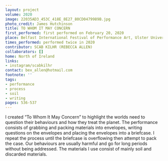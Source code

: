 ```yaml
---
layout: project
volume: 2020
image: 22035AD3_453C_418E_8E27_80CD0479989B.jpg
photo_credit: James Hutchinson
title: TO WHOM IT MAY CONCERN
first_performed: first performed on February 20, 2020
place: Belfast International Festival of Performance Art, Ulster University, Belfast
times_performed: performed twice in 2020
contributor: SCAB KILHR (REBECCA ALLEN)
collaborators: []
home: North of Ireland
links:
- instagram/scabkilhr
contact: bex_allen@hotmail.com
footnote: ''
tags:
- performance
- process
- soil
- writing
pages: 536-537
---
```



I created “To Whom It May Concern” to highlight the worlds need to question their behaviours and how they treat the planet. The performance consists of grabbing and packing materials into envelopes, writing questions on the envelopes and placing the envelopes into a briefcase. I repeat the process until the briefcase is overflowing then attempt to pack the case. Our behaviours are usually harmful and go for long periods without being addressed. The materials I use consist of mainly soil and discarded materials.
